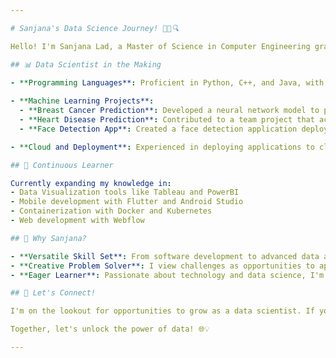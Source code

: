 ```yaml
---

# Sanjana's Data Science Journey! 👩‍💻🔍

Hello! I'm Sanjana Lad, a Master of Science in Computer Engineering graduate from California State University, Fullerton. My academic journey, enriched with courses in Cyber Security, Real-Time Audio and Language Processing, and Advanced Computer Networking, has equipped me with a versatile tech toolkit. Transitioning into data science, I've leveraged my coding skills and analytical mindset to dive deep into the world of data.

## 📊 Data Scientist in the Making

- **Programming Languages**: Proficient in Python, C++, and Java, with a strong foundation in writing clean, efficient code for data analysis and machine learning projects.
  
- **Machine Learning Projects**:
  - **Breast Cancer Prediction**: Developed a neural network model to predict breast cancer from biopsy data, honing my skills in data preprocessing, model training, and evaluation.
  - **Heart Disease Prediction**: Contributed to a team project that achieved 88.7% accuracy in predicting heart disease using Random Forest, Decision Tree, and a Hybrid Model. This project, detailed in a PowerPoint presentation, showcased my ability to work with complex datasets and implement advanced machine learning techniques.
  - **Face Detection App**: Created a face detection application deployed on Heroku, utilizing OpenCV and Haarcascade Classifiers. This project demonstrated my capability to apply machine learning models in practical, user-facing applications.

- **Cloud and Deployment**: Experienced in deploying applications to cloud platforms like Heroku, emphasizing my skills in making machine learning models accessible and scalable.

## 🌱 Continuous Learner

Currently expanding my knowledge in:
- Data Visualization tools like Tableau and PowerBI
- Mobile development with Flutter and Android Studio
- Containerization with Docker and Kubernetes
- Web development with Webflow

## 🌟 Why Sanjana?

- **Versatile Skill Set**: From software development to advanced data analysis, I bring a broad range of technical skills to the table.
- **Creative Problem Solver**: I view challenges as opportunities to apply my analytical skills and creativity.
- **Eager Learner**: Passionate about technology and data science, I'm always exploring new tools and methodologies to enhance my skill set.

## 🚀 Let's Connect!

I'm on the lookout for opportunities to grow as a data scientist. If you're seeking a dynamic, enthusiastic team player with a passion for data and innovation, let's chat! Reach out to me at ladsanjana99@gmail.com or connect on [LinkedIn](https://www.linkedin.com/in/sanjanalad1999/).

Together, let's unlock the power of data! 🌐💡

---
```


